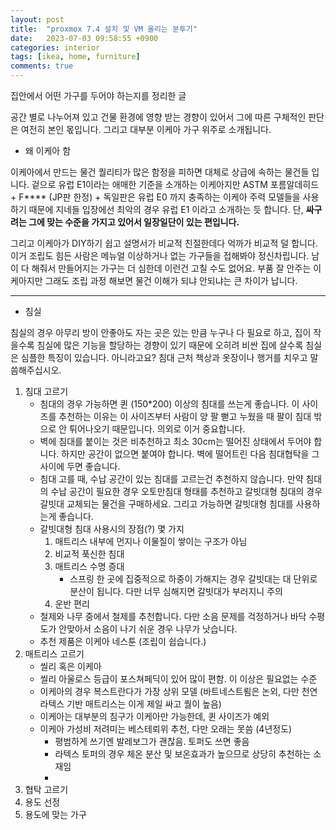 ```yaml
---
layout: post
title:  "proxmox 7.4 설치 및 VM 올리는 분투기"
date:   2023-07-03 09:58:55 +0900
categories: interior
tags: [ikea, home, furniture]
comments: true
---
```

집안에서 어떤 가구를 두어야 하는지를 정리한 글

공간 별로 나누어져 있고 건물 환경에 영향 받는 경향이 있어서 그에 따른 구체적인 판단은 여전히 본인 몫입니다.
그리고 대부분 이케아 가구 위주로 소개됩니다.

* 왜 이케아 함

이케아에서 만드는 물건 퀄리티가 많은 함정을 피하면 대체로 상급에 속하는 물건들 입니다. 겉으로 유럽 E1이라는 애매한 기준을 소개하는 이케아지만 ASTM 포름알데히드 + F**** (JP판 한정) + 독일판은 유럽 E0 까지 충족하는 이케아 주력 모델들을 사용하기 때문에 지네들 입장에선 최악의 경우 유럽 E1 이라고 소개하는 듯 합니다. 단, ____싸구려는 그에 맞는 수준을 가지고 있어서 일장일단이 있는 편입니다.____

그리고 이케아가 DIY하기 쉽고 설명서가 비교적 친절한데다 억까가 비교적 덜 합니다. 이거 조립도 힘든 사람은 메뉴얼 이상하거나 없는 가구들을 접해봐야 정신차립니다. 남이 다 해줘서 만들어지는 가구는 더 심한데 이런건 고칠 수도 없어요. 부품 잘 안주는 이케아지만 그래도 조립 과정 해보면 물건 이해가 되냐 안되냐는 큰 차이가 납니다. 



---

* 침실

침실의 경우 아무리 방이 안좋아도 자는 곳은 있는 만큼 누구나 다 필요로 하고, 집이 작을수록 침실에 많은 기능을 할당하는 경향이 있기 때문에 오히려 비싼 집에 살수록 침실은 심플한 특징이 있습니다. 아니라고요? 침대 근처 책상과 옷장이나 행거를 치우고 말씀해주십시오.

1. 침대 고르기
   * 침대의 경우 가능하면 퀸 (150*200) 이상의 침대를 쓰는게 좋습니다. 이 사이즈를 추천하는 이유는 이 사이즈부터 사람이 양 팔 뻗고 누웠을 때 팔이 침대 밖으로 안 튀어나오기 때문입니다. 의외로 이거 중요합니다.
   * 벽에 침대를 붙이는 것은 비추천하고 최소 30cm는 떨어진 상태에서 두어야 합니다. 하지만 공간이 없으면 붙여야 합니다. 벽에 떨어트린 다음 침대협탁을 그 사이에 두면 좋습니다.
   * 침대 고를 때, 수납 공간이 있는 침대를 고르는건 추천하지 않습니다. 만약 침대의 수납 공간이 필요한 경우 오토만침대 형태를 추천하고 갈빗대형 침대의 경우 갈빗대 교체되는 물건을 구매하세요. 그리고 가능하면 갈빗대형 침대를 사용하는게 좋습니다.
   * 갈빗대형 침대 사용시의 장점(?) 몇 가지
     1. 매트리스 내부에 먼지나 이물질이 쌓이는 구조가 아님
     2. 비교적 푹신한 침대
     3. 매트리스 수명 증대
        * 스프링 한 곳에 집중적으로 하중이 가해지는 경우 갈빗대는 대 단위로 분산이 됩니다. 다만 너무 심해지면 갈빗대가 부러지니 주의
     4. 운반 편리
   * 철제와 나무 중에서 철제를 추천합니다. 다만 소음 문제를 걱정하거나 바닥 수평도가 안맞아서 소음이 나기 쉬운 경우 나무가 낫습니다.
   * 추천 제품은 이케아 네스툰 (조립이 쉽습니다.)
2. 매트리스 고르기
   * 씰리 혹은 이케아
   * 씰리 아울로스 등급이 포스쳐페딕이 있어 많이 편함. 이 이상은 필요없는 수준
   * 이케아의 경우 복스트란다가 가장 상위 모델 (바트네스트룀은 논외, 다만 천연 라텍스 기반 매트리스는 이게 제일 싸고 퀄이 높음)
   * 이케아는 대부분의 침구가 이케아만 가능한데, 퀸 사이즈가 예외
   * 이케아 가성비 저려미는 베스테뢰위 추천, 다만 오래는 못씀 (4년정도)
     * 평범하게 쓰기엔 발레보그가 괜찮음. 토퍼도 쓰면 좋음
     * 라텍스 토퍼의 경우 체온 분산 및 보온효과가 높으므로 상당히 추천하는 소재임
     *
3. 협탁 고르기
4. 용도 선정
5. 용도에 맞는 가구
